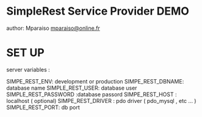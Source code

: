SimpleRest Service Provider DEMO
================================

author: Mparaiso <mparaiso@online.fr>

# SET UP

server variables :

SIMPE_REST_ENV: development or production
SIMPE_REST_DBNAME: database name
SIMPLE_REST_USER: database user
SIMPLE_REST_PASSWORD :database passord
SIMPE_REST_HOST : localhost ( optional)
SIMPE_REST_DRIVER : pdo driver ( pdo_mysql , etc ... )
SIMPLE_REST_PORT: db port
